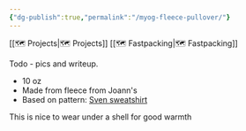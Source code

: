 ```yaml
---
{"dg-publish":true,"permalink":"/myog-fleece-pullover/"}
---
```



[[🗺️ Projects\|🗺️ Projects]] [[🗺️ Fastpacking\|🗺️ Fastpacking]]

Todo - pics and writeup.

* 10 oz
* Made from fleece from Joann's
* Based on pattern: [Sven sweatshirt](https://freesewing.org/designs/sven/)

This is nice to wear under a shell for good warmth